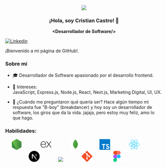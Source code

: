 <p align="center" width="300">
   <img align="center" width="200" src="https://github.com/Cristian-DW/layout/blob/main/Marca.png" />
   <h3 align="center">¡Hola, soy Cristian Castro! 👋 </h3>
</p>
<p align="center"><strong>&lt;Desarrollador de Software/&gt;  </strong></p>

[![Linkedin](https://img.shields.io/badge/-LinkedIn-blue?style=flat&logo=Linkedin&logoColor=white)](https://www.linkedin.com/in/cristian-castro-pineda)

¡Bienvenido a mi página de GitHub!.

### Sobre mí

- 🎓 Desarrollador de Software apasionado por el desarrollo frontend.

- 🎯 Intereses: <br>JavaScript, Express.js, Node.js,  React, Next.js, Marketing Digital, UI, UX.

- 🤸 ¿Cuándo me preguntaron qué quería ser? Hace algún tiempo mi respuesta fue "B-boy" (breakdancer) y hoy soy un desarrollador de software, los giros que da la vida. jajaja, pero estoy muy feliz, amo lo que hago.



### Habilidades:

<div align="center">
   <img height="35" src="https://raw.githubusercontent.com/devicons/devicon/master/icons/nodejs/nodejs-original.svg">
     &nbsp;&nbsp;&nbsp;&nbsp;&nbsp;&nbsp;&nbsp;&nbsp;&nbsp;&nbsp;&nbsp;&nbsp;&nbsp;
   
   <img height="35" src="https://raw.githubusercontent.com/devicons/devicon/master/icons/express/express-original.svg">
     &nbsp;&nbsp;&nbsp;&nbsp;&nbsp;&nbsp;&nbsp;&nbsp;&nbsp;&nbsp;&nbsp;&nbsp;&nbsp;
   
   <img height="35" src="https://raw.githubusercontent.com/devicons/devicon/master/icons/mongodb/mongodb-original.svg">
      &nbsp;&nbsp;&nbsp;&nbsp;&nbsp;&nbsp;&nbsp;&nbsp;&nbsp;&nbsp;&nbsp;&nbsp;&nbsp;
   
   <img height="35" src="https://raw.githubusercontent.com/devicons/devicon/master/icons/typescript/typescript-original.svg">
    &nbsp;&nbsp;&nbsp;&nbsp;&nbsp;&nbsp;&nbsp;&nbsp;&nbsp;&nbsp;&nbsp;&nbsp;&nbsp;
   
   <img height="35" src="https://raw.githubusercontent.com/devicons/devicon/master/icons/react/react-original.svg">
    &nbsp;&nbsp;&nbsp;&nbsp;&nbsp;&nbsp;&nbsp;&nbsp;&nbsp;&nbsp;&nbsp;&nbsp;&nbsp;
    
   <img height="35" src="https://raw.githubusercontent.com/devicons/devicon/master/icons/nextjs/nextjs-original.svg">
      &nbsp;&nbsp;&nbsp;&nbsp;&nbsp;&nbsp;&nbsp;&nbsp;&nbsp;&nbsp;&nbsp;&nbsp;&nbsp;

   <img height="35" src="https://www.vectorlogo.zone/logos/tailwindcss/tailwindcss-icon.svg">
    &nbsp;&nbsp;&nbsp;&nbsp;&nbsp;&nbsp;&nbsp;&nbsp;&nbsp;&nbsp;&nbsp;&nbsp;&nbsp;
   
   <img height="35" src="https://raw.githubusercontent.com/devicons/devicon/master/icons/git/git-original.svg">
     &nbsp;&nbsp;&nbsp;&nbsp;&nbsp;&nbsp;&nbsp;&nbsp;&nbsp;&nbsp;&nbsp;&nbsp;&nbsp;
     
   <img height="35" src="https://raw.githubusercontent.com/devicons/devicon/master/icons/figma/figma-original.svg">
    &nbsp;&nbsp;&nbsp;&nbsp;&nbsp;&nbsp;&nbsp;&nbsp;&nbsp;&nbsp;&nbsp;&nbsp;&nbsp;
    
   
</div>
